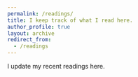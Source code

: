 ```yaml
---
permalink: /readings/
title: I keep track of what I read here.
author_profile: true
layout: archive
redirect_from: 
  - /readings
---
```


I update my recent readings here.

